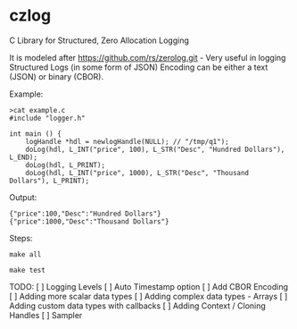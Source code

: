 # czlog
C Library for Structured, Zero Allocation Logging

It is modeled after https://github.com/rs/zerolog.git - 
Very useful in logging Structured Logs (in some form of JSON)
Encoding can be either a text (JSON) or binary (CBOR).

Example:
```
>cat example.c
#include "logger.h"

int main () {
    logHandle *hdl = newlogHandle(NULL); // "/tmp/q1");
    doLog(hdl, L_INT("price", 100), L_STR("Desc", "Hundred Dollars"), L_END);
    doLog(hdl, L_PRINT);
    doLog(hdl, L_INT("price", 1000), L_STR("Desc", "Thousand Dollars"), L_PRINT);
```

Output:
```
{"price":100,"Desc":"Hundred Dollars"}
{"price":1000,"Desc":"Thousand Dollars"}
```

Steps:
```
make all

make test
```

TODO:
[ ] Logging Levels
[ ] Auto Timestamp option
[ ] Add CBOR Encoding
[ ] Adding more scalar data types
[ ] Adding complex data types - Arrays
[ ] Adding custom data types with callbacks
[ ] Adding Context / Cloning Handles
[ ] Sampler


